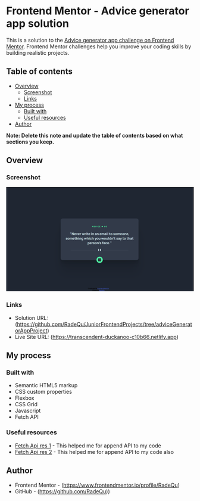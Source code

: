 # Frontend Mentor - Advice generator app solution

This is a solution to the [Advice generator app challenge on Frontend Mentor](https://www.frontendmentor.io/challenges/advice-generator-app-QdUG-13db). Frontend Mentor challenges help you improve your coding skills by building realistic projects.

## Table of contents

- [Overview](#overview)
  - [Screenshot](#screenshot)
  - [Links](#links)
- [My process](#my-process)
  - [Built with](#built-with)
  - [Useful resources](#useful-resources)
- [Author](#author)

**Note: Delete this note and update the table of contents based on what sections you keep.**

## Overview

### Screenshot

![](./images/screenshot.png)


### Links

- Solution URL: (https://github.com/RadeQu/JuniorFrontendProjects/tree/adviceGeneratorAppProject)
- Live Site URL: (https://transcendent-duckanoo-c10b66.netlify.app)

## My process

### Built with

- Semantic HTML5 markup
- CSS custom properties
- Flexbox
- CSS Grid
- Javascript 
- Fetch API 

### Useful resources

- [Fetch Api res 1](https://developer.mozilla.org/en-US/docs/Learn/JavaScript/Objects/JSON) - This helped me for append API to my code
- [Fetch Api res 2](https://developer.mozilla.org/en-US/docs/Learn/JavaScript/Objects/JSON#populating_the_header ) - This helped me for append API to my code also

## Author

- Frontend Mentor - (https://www.frontendmentor.io/profile/RadeQu)
- GitHub - (https://github.com/RadeQu))


